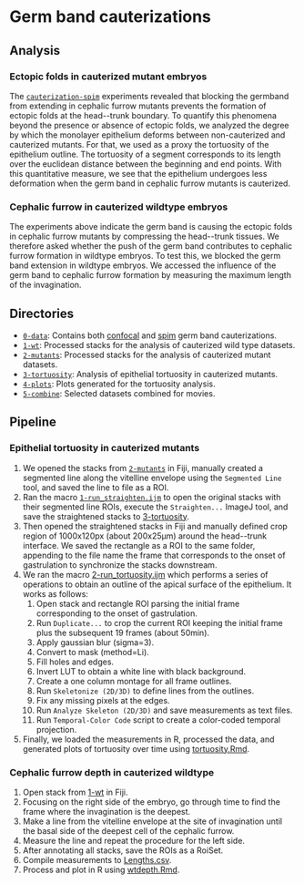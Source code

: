 # Germ band cauterizations

## Analysis

### Ectopic folds in cauterized mutant embryos

The [`cauterization-spim`](../../0-data/cauterization-spim) experiments revealed that blocking the germband from extending in cephalic furrow mutants prevents the formation of ectopic folds at the head--trunk boundary.
To quantify this phenomena beyond the presence or absence of ectopic folds, we analyzed the degree by which the monolayer epithelium deforms between non-cauterized and cauterized mutants.
For that, we used as a proxy the tortuosity of the epithelium outline.
The tortuosity of a segment corresponds to its length over the euclidean distance between the beginning and end points.
With this quantitative measure, we see that the epithelium undergoes less deformation when the germ band in cephalic furrow mutants is cauterized.

### Cephalic furrow in cauterized wildtype embryos

The experiments above indicate the germ band is causing the ectopic folds in cephalic furrow mutants by compressing the head--trunk tissues.
We therefore asked whether the push of the germ band contributes to cephalic furrow formation in wildtype embryos.
To test this, we blocked the germ band extension in wildtype embryos.
We accessed the influence of the germ band to cephalic furrow formation by measuring the maximum length of the invagination.

## Directories

- [`0-data`](0-data): Contains both [confocal](../../0-data/cauterization-confocal) and [spim](../../0-data/cauterization-spim) germ band cauterizations.
- [`1-wt`](1-wt): Processed stacks for the analysis of cauterized wild type datasets.
- [`2-mutants`](2-mutants): Processed stacks for the analysis of cauterized mutant datasets.
- [`3-tortuosity`](3-tortuosity): Analysis of epithelial tortuosity in cauterized mutants.
- [`4-plots`](5-plots): Plots generated for the tortuosity analysis.
- [`5-combine`](5-combine): Selected datasets combined for movies.

## Pipeline

### Epithelial tortuosity in cauterized mutants

1. We opened the stacks from [`2-mutants`](2-mutants) in Fiji, manually created a segmented line along the vitelline envelope using the `Segmented Line` tool, and saved the line to file as a ROI.
2. Ran the macro [`1-run_straighten.ijm`](1-run_straighten.ijm) to open the original stacks with their segmented line ROIs, execute the `Straighten...` ImageJ tool, and save the straightened stacks to [3-tortuosity](3-tortuosity).
3. Then opened the straightened stacks in Fiji and manually defined crop region of 1000x120px (about 200x25µm) around the head--trunk interface. We saved the rectangle as a ROI to the same folder, appending to the file name the frame that corresponds to the onset of gastrulation to synchronize the stacks downstream.
4. We ran the macro [2-run_tortuosity.ijm](2-run_tortuosity.ijm) which performs a series of operations to obtain an outline of the apical surface of the epithelium. It works as follows:
   1. Open stack and rectangle ROI parsing the initial frame corresponding to the onset of gastrulation.
   2. Run `Duplicate...` to crop the current ROI keeping the initial frame plus the subsequent 19 frames (about 50min).
   3. Apply gaussian blur (sigma=3).
   4. Convert to mask (method=Li).
   5. Fill holes and edges.
   6. Invert LUT to obtain a white line with black background.
   7. Create a one column montage for all frame outlines.
   8. Run `Skeletonize (2D/3D)` to define lines from the outlines.
   9. Fix any missing pixels at the edges.
   10. Run `Analyze Skeleton (2D/3D)` and save measurements as text files.
   11. Run `Temporal-Color Code` script to create a color-coded temporal projection.
5. Finally, we loaded the measurements in R, processed the data, and generated plots of tortuosity over time using [tortuosity.Rmd](tortuosity.Rmd).

### Cephalic furrow depth in cauterized wildtype

1. Open stack from [1-wt](1-wt) in Fiji.
2. Focusing on the right side of the embryo, go through time to find the frame where the invagination is the deepest.
3. Make a line from the vitelline envelope at the site of invagination until the basal side of the deepest cell of the cephalic furrow.
4. Measure the line and repeat the procedure for the left side.
5. After annotating all stacks, save the ROIs as a RoiSet.
6. Compile measurements to [Lengths.csv](1-wt/Lengths.csv).
7. Process and plot in R using [wtdepth.Rmd](wtdepth.Rmd).


